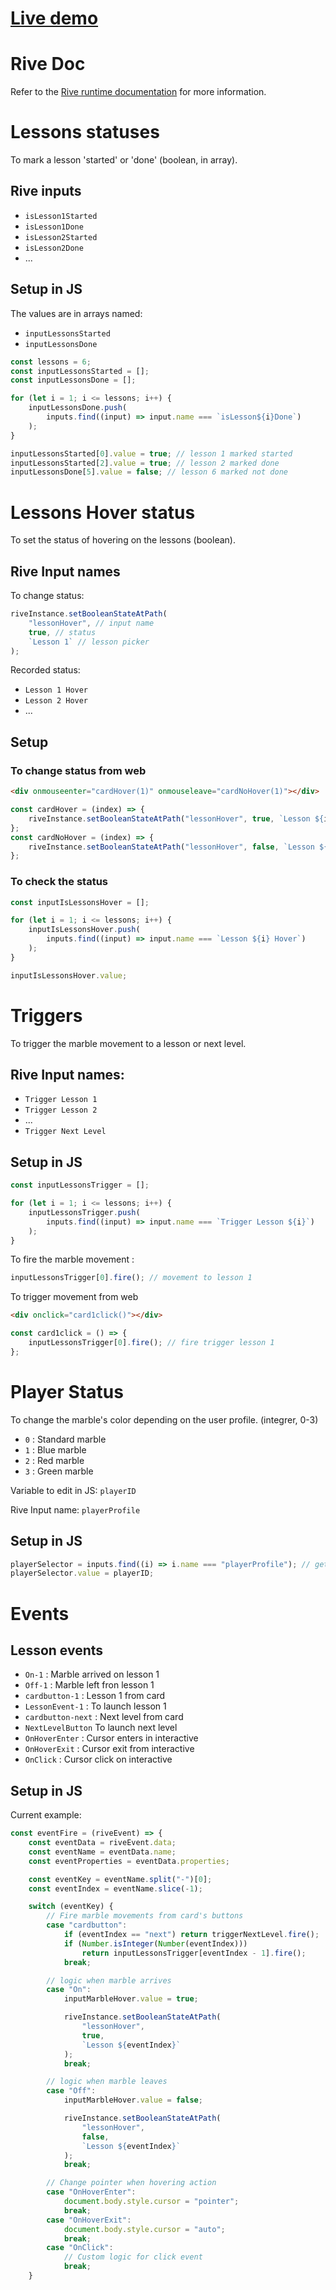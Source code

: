 # **[Live demo](https://guillaumecartoonbase.github.io/Pasqal-Floor_2/)**

# Rive Doc

Refer to the [Rive runtime documentation](https://help.rive.app/runtimes/overview) for more information.

# Lessons statuses

To mark a lesson 'started' or 'done' (boolean, in array).

## Rive inputs

- `isLesson1Started`
- `isLesson1Done`
- `isLesson2Started`
- `isLesson2Done`
- ...

## Setup in JS

The values are in arrays named:

- `inputLessonsStarted`
- `inputLessonsDone`

```js
const lessons = 6;
const inputLessonsStarted = [];
const inputLessonsDone = [];

for (let i = 1; i <= lessons; i++) {
	inputLessonsDone.push(
		inputs.find((input) => input.name === `isLesson${i}Done`)
	);
}

inputLessonsStarted[0].value = true; // lesson 1 marked started
inputLessonsStarted[2].value = true; // lesson 2 marked done
inputLessonsDone[5].value = false; // lesson 6 marked not done
```

# Lessons Hover status

To set the status of hovering on the lessons (boolean).

## Rive Input names

To change status:

```js
riveInstance.setBooleanStateAtPath(
	"lessonHover", // input name
	true, // status
	`Lesson 1` // lesson picker
);
```

Recorded status:

- `Lesson 1 Hover`
- `Lesson 2 Hover`
- ...

## Setup

### To change status from web

```html
<div onmouseenter="cardHover(1)" onmouseleave="cardNoHover(1)"></div>
```

```js
const cardHover = (index) => {
	riveInstance.setBooleanStateAtPath("lessonHover", true, `Lesson ${index}`);
};
const cardNoHover = (index) => {
	riveInstance.setBooleanStateAtPath("lessonHover", false, `Lesson ${index}`);
};
```

### To check the status

```js
const inputIsLessonsHover = [];

for (let i = 1; i <= lessons; i++) {
	inputIsLessonsHover.push(
		inputs.find((input) => input.name === `Lesson ${i} Hover`)
	);
}

inputIsLessonsHover.value;
```

# Triggers

To trigger the marble movement to a lesson or next level.

## Rive Input names:

- `Trigger Lesson 1`
- `Trigger Lesson 2`
- ...
- `Trigger Next Level`

## Setup in JS

```js
const inputLessonsTrigger = [];

for (let i = 1; i <= lessons; i++) {
	inputLessonsTrigger.push(
		inputs.find((input) => input.name === `Trigger Lesson ${i}`)
	);
}
```

To fire the marble movement :

```js
inputLessonsTrigger[0].fire(); // movement to lesson 1
```

To trigger movement from web

```html
<div onclick="card1click()"></div>
```

```js
const card1click = () => {
	inputLessonsTrigger[0].fire(); // fire trigger lesson 1
};
```

# Player Status

To change the marble's color depending on the user profile.
(integrer, 0-3)

- `0` : Standard marble
- `1` : Blue marble
- `2` : Red marble
- `3` : Green marble

Variable to edit in JS: `playerID`

Rive Input name: `playerProfile`

## Setup in JS

```js
playerSelector = inputs.find((i) => i.name === "playerProfile"); // get rive input
playerSelector.value = playerID;
```

# Events

## Lesson events

- `On-1` : Marble arrived on lesson 1
- `Off-1` : Marble left fron lesson 1
- `cardbutton-1` : Lesson 1 from card
- `LessonEvent-1` : To launch lesson 1
- `cardbutton-next` : Next level from card
- `NextLevelButton` To launch next level
- `OnHoverEnter` : Cursor enters in interactive
- `OnHoverExit` : Cursor exit from interactive
- `OnClick` : Cursor click on interactive

## Setup in JS

Current example:

```js
const eventFire = (riveEvent) => {
	const eventData = riveEvent.data;
	const eventName = eventData.name;
	const eventProperties = eventData.properties;

	const eventKey = eventName.split("-")[0];
	const eventIndex = eventName.slice(-1);

	switch (eventKey) {
		// Fire marble movements from card's buttons
		case "cardbutton":
			if (eventIndex == "next") return triggerNextLevel.fire();
			if (Number.isInteger(Number(eventIndex)))
				return inputLessonsTrigger[eventIndex - 1].fire();
			break;

		// logic when marble arrives
		case "On":
			inputMarbleHover.value = true;

			riveInstance.setBooleanStateAtPath(
				"lessonHover",
				true,
				`Lesson ${eventIndex}`
			);
			break;

		// logic when marble leaves
		case "Off":
			inputMarbleHover.value = false;

			riveInstance.setBooleanStateAtPath(
				"lessonHover",
				false,
				`Lesson ${eventIndex}`
			);
			break;

		// Change pointer when hovering action
		case "OnHoverEnter":
			document.body.style.cursor = "pointer";
			break;
		case "OnHoverExit":
			document.body.style.cursor = "auto";
			break;
		case "OnClick":
			// Custom logic for click event
			break;
	}
```
